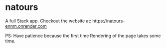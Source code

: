 # natours
A full Stack app.
Checkout the website at:
https://natours-ennm.onrender.com

PS: Have patience because the first time Rendering of the page takes some time. 
